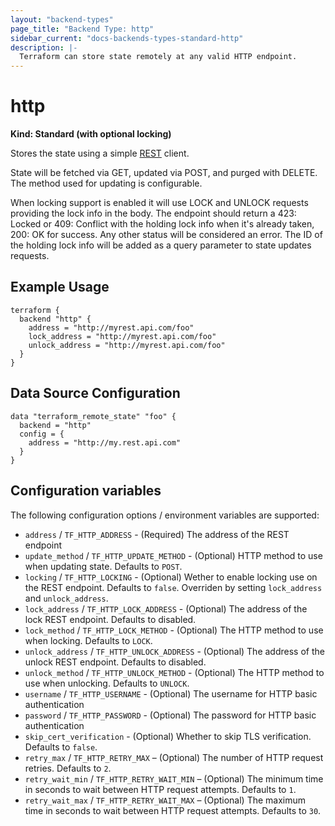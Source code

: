 ```yaml
---
layout: "backend-types"
page_title: "Backend Type: http"
sidebar_current: "docs-backends-types-standard-http"
description: |-
  Terraform can store state remotely at any valid HTTP endpoint.
---
```


# http

**Kind: Standard (with optional locking)**

Stores the state using a simple [REST](https://en.wikipedia.org/wiki/Representational_state_transfer) client.

State will be fetched via GET, updated via POST, and purged with DELETE. The method used for updating is configurable.

When locking support is enabled it will use LOCK and UNLOCK requests providing the lock info in the body. The endpoint should
return a 423: Locked or 409: Conflict with the holding lock info when it's already taken, 200: OK for success. Any other status
will be considered an error. The ID of the holding lock info will be added as a query parameter to state updates requests.

## Example Usage

```hcl
terraform {
  backend "http" {
    address = "http://myrest.api.com/foo"
    lock_address = "http://myrest.api.com/foo"
    unlock_address = "http://myrest.api.com/foo"
  }
}
```

## Data Source Configuration

```hcl
data "terraform_remote_state" "foo" {
  backend = "http"
  config = {
    address = "http://my.rest.api.com"
  }
}
```

## Configuration variables

The following configuration options / environment variables are supported:

 * `address` / `TF_HTTP_ADDRESS` - (Required) The address of the REST endpoint
 * `update_method` / `TF_HTTP_UPDATE_METHOD` - (Optional) HTTP method to use
   when updating state. Defaults to `POST`.
 * `locking` / `TF_HTTP_LOCKING` - (Optional) Wether to enable locking use on
   the REST endpoint. Defaults to `false`. Overriden by setting `lock_address`
   and `unlock_address`.
 * `lock_address` / `TF_HTTP_LOCK_ADDRESS` - (Optional) The address of the lock
   REST endpoint. Defaults to disabled.
 * `lock_method` / `TF_HTTP_LOCK_METHOD` - (Optional) The HTTP method to use
   when locking. Defaults to `LOCK`.
 * `unlock_address` / `TF_HTTP_UNLOCK_ADDRESS` - (Optional) The address of the
   unlock REST endpoint. Defaults to disabled.
 * `unlock_method` / `TF_HTTP_UNLOCK_METHOD` - (Optional) The HTTP method to use
   when unlocking. Defaults to `UNLOCK`.
 * `username` / `TF_HTTP_USERNAME` - (Optional) The username for HTTP basic
   authentication
 * `password` / `TF_HTTP_PASSWORD` - (Optional) The password for HTTP basic
   authentication
 * `skip_cert_verification` - (Optional) Whether to skip TLS verification.
   Defaults to `false`.
 * `retry_max` / `TF_HTTP_RETRY_MAX` – (Optional) The number of HTTP request
   retries. Defaults to `2`.
 * `retry_wait_min` / `TF_HTTP_RETRY_WAIT_MIN` – (Optional) The minimum time in
   seconds to wait between HTTP request attempts. Defaults to `1`.
 * `retry_wait_max` / `TF_HTTP_RETRY_WAIT_MAX` – (Optional) The maximum time in
   seconds to wait between HTTP request attempts. Defaults to `30`.
